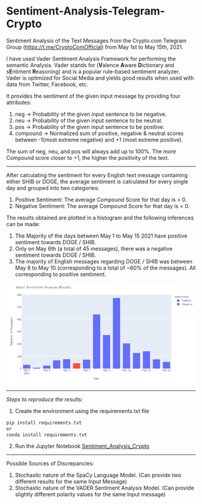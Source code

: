 # Sentiment-Analysis-Telegram-Crypto
Sentiment Analysis of the Text Messages from the Crypto.com Telegram Group (https://t.me/CryptoComOfficial) from May 1st to May 15th, 2021.

I have used Vader Sentiment Analysis Framework for performing the semantic Analysis. Vader stands for  (**V**alence **A**ware **D**ictionary and s**E**ntiment **R**easoning) and is a popular rule-based sentiment analyzer. Vader is optimized for Social Media and yields good results when used with data from Twitter, Facebook, etc.

It provides the sentiment of the given input message by providing four attributes:
1. neg -> Probability of the given input sentence to be negative.
2. neu -> Probability of the given input sentence to be neutral.
3. pos -> Probability of the given input sentence to be positive.
4. compound -> Normalized sum of positive, negative & neutral scores between -1(most extreme negative) and +1 (most extreme positive). 

The sum of neg, neu, and pos will always add up to 100%. The more Compound score closer to +1, the higher the positivity of the text.

---
After calculating the sentiment for every English text message containing either SHIB or DOGE, the average sentiment is calculated for every single day and grouped into two categories: 
1. Positive Sentiment: The average Compound Score for that day is > 0.
2. Negative Sentiment: The average Compound Score for that day is < 0.

The results obtained are plotted in a histogram and the following inferences can be made:
1. The Majority of the days between May 1 to May 15 2021 have positive sentiment towards DOGE / SHIB.
2. Only on May 6th (a total of 45 messages), there was a negative sentiment towards DOGE / SHIB.
3. The majority of English messages regarding DOGE / SHIB was between May 8 to May 10 (corresponding to a total of ~60% of the messages). All corresponding to positive sentiment.

![Sentiment Analysis Results](https://github.com/ssurananitish/Sentiment-Analysis-Telegram-Crypto/blob/main/Sentiment_Analysis_Plot.png)

---
*Steps to reproduce the results:*
1. Create the environment using the requirements.txt file 
```
pip install requirements.txt
or
conda install requirements.txt
```
2. Run the Jupyter Notebook [Sentiment_Analysis_Crypto](https://github.com/ssurananitish/Sentiment-Analysis-Telegram-Crypto/blob/main/Sentiment_Analysis_Crypto.ipynb)

---
Possible Sources of Discrepancies:
1. Stochastic nature of the SpaCy Language Model. (Can provide two different results for the same Input Message)
2. Stochastic nature of the VADER Sentiment Analysis Model. (Can provide slightly different polarity values for the same Input message)
